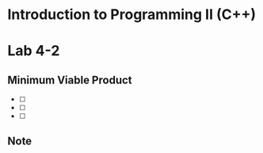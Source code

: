 # Introduction to Programming II (C++) 
# Lab  4-2
>>
## Minimum Viable Product

- [ ]  
- [ ] 
- [ ] 

## Note

